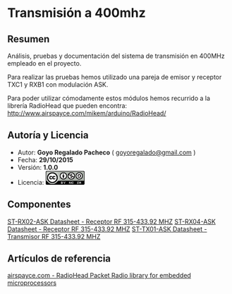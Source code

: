 # Transmisión a 400mhz

## Resumen

Análisis, pruebas y documentación del sistema de transmisión en 400MHz empleado en el proyecto.

Para realizar las pruebas hemos utilizado una pareja de emisor y receptor TXC1 y RXB1 con modulación ASK.

Para poder utilizar cómodamente estos módulos hemos recurrido a la librería RadioHead que pueden encontra: http://www.airspayce.com/mikem/arduino/RadioHead/

## Autoría y Licencia

- Autor: **Goyo Regalado Pacheco** ( goyoregalado@gmail.com )
- Fecha: **29/10/2015**
- Versión: **1.0.0**
- Licencia: [![Creaive Commons 4.0 logo](img/cc40.png)](http://creativecommons.org/licenses/by-nc-sa/4.0/)

## Componentes

[ST-RX02-ASK Datasheet - Receptor RF 315-433.92 MHZ](https://drive.google.com/file/d/0B8SkfxGRV_a-el9mNEp2d3hlTmM/view?usp=sharing)
[ST-RX04-ASK Datasheet - Receptor RF 315-433.92 MHZ](https://drive.google.com/file/d/0BxFmdbDFd-sDT3VsLUw4cWQwRWc/view?usp=sharing)
[ST-TX01-ASK Datasheet - Transmisor RF 315-433.92 MHZ](https://drive.google.com/file/d/0B8SkfxGRV_a-OGl3RXJteVFFSW8/view?usp=sharing)

## Artículos de referencia

[airspayce.com - RadioHead Packet Radio library for embedded microprocessors](http://www.airspayce.com/mikem/arduino/RadioHead/)

